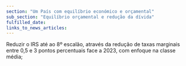 ```yaml
---
section: "Um País com equilíbrio económico e orçamental"
sub_section: "Equilíbrio orçamental e redução da dívida"
fulfilled_date:
links_to_news_articles:
---
```


Reduzir o IRS até ao 8º escalão, através da redução de taxas marginais entre 0,5 e 3 pontos percentuais face a 2023, com enfoque na classe média;